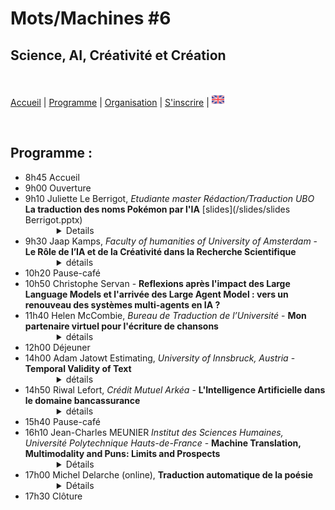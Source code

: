 # Mots/Machines #6 
## Science, AI, Créativité et Création

<br>

[Accueil](https://motsmachines.github.io/2024/fr) | [Programme](https://motsmachines.github.io/2024/fr/program) | [Organisation](https://motsmachines.github.io/2024/fr/orga) | [S'inscrire](https://motsmachines.github.io/2024/fr/registration) | [<img src="EN.png" width="20">](https://motsmachines.github.io/2024/en/program)

<br>

## Programme :

<ul>
<li>8h45 Accueil</li>
<li>9h00 Ouverture</li>
<li>9h10 Juliette Le Berrigot, <em>Etudiante master Rédaction/Traduction UBO</em> <strong>La traduction des noms Pokémon par l'IA</strong> [slides](/slides/slides Berrigot.pptx)
        <Details style="margin-left:50px"><summary> Details </summary>
                <strong>Résumé:</strong> <br>
         Je présenterai le résultat de mes recherches (des noms anglais de Pokémon fanmade traduits par DeepL et par ChatGPT en français)
                <br><br><strong>Biographie :</strong><br>
        Je suis étudiante en M2 Rédaction/Traduction à l'UBO de Brest.
</Details> </li>
<li>9h30 Jaap Kamps, <em>Faculty of humanities of University of Amsterdam</em> - <strong>Le Rôle de l’IA et de la Créativité dans la Recherche Scientifique</strong>
        <details style="margin-left:50px"><summary> détails </summary>
                <strong>Résumé:</strong> <br> La créativité et la création sont généralement considérées comme l’opposé de la rigueur scientifique. Le contexte de la justification scientifique se caractérise par des règles très strictes, guidées par une logique formelle et une méthodologie rigoureuse. Le contexte de la découverte est cependant beaucoup plus libre : selon l'éminent philosophe Karl Popper, il est préférable de le laisser à la psychologie. Alors que la logique dominait l’Intelligence Artificielle (IA) classique, les progrès révolutionnaires récents concernent les modèles d’IA qui excellent dans la génération, la création et la créativité. Quels sont les rôles de ces modèles d’IA dans la recherche scientifique ? Quelle force et quels enjeux ont ces modèles dans ce contexte, connus pour « halluciner » et présenter des biais de confirmation ? Alors que les modèles antérieurs se concentraient sur le contexte de la justification scientifique, ces modèles peuvent-ils jouer un rôle dans le contexte de la découverte scientifique ? Et comment cela change-t-il la répartition des rôles et des tâches entre le chercheur humain et l’assistant de modèles d’IA ?
                <br><br><strong>Biographie :</strong><br>
Dr. Kamps a obtenu un doctorat en intelligence artificielle « logique » à l’Université d’Amsterdam. Il est co-fondateur du groupe Recherche d'Information, (RI) de l’Université d’Amsterdam et de son groupe Traitement du Langage Naturel (TALN). Il a travaillé sur un large éventail de sujets allant de l'RI centrée sur l'utilisateur à celle centrée sur le système, y compris des travaux pionniers sur la récupération structurée de documents et sur le classement neuronal. Il a travaillé dans de nombreux domaines de la TALN, notamment des travaux pionniers sur l'analyse des sentiments, ainsi que sur la modélisation du langage et la génération de texte. Les intérêts actuels portent sur « l'IA pour le bien social » en travaillant sur de nouveaux outils d'accès au patrimoine culturel et aux données politiques, et en développant des modèles neuronaux explicables et interprétables pour la recherche et la recommandation, ainsi que des moyens d'ouvrir les articles scientifiques et les informations gouvernementales aux profanes aux citoyens, et aux journalistes.
<br>
Il a publié plus de 450 articles dans toutes les grandes conférences et revues, consultables sur 
<br> <a href="http://e.humanities.uva.nl/"> http://e.humanities.uva.nl/</a> ;
<br> <a href="https://scholar.google.com/citations?user=bWlQ2uEAAAAJ"> https://scholar.google.com/citations?user=bWlQ2uEAAAAJ</a> ;
<br> <a href="http://dl.acm.org/author_page.cfm?id=81100034443"> http://dl.acm.org/author_page.cfm?id=81100034443 </a> ; ou d'autres référentiels.
</details> </li>
<li>10h20 Pause-café</li>
<li>10h50 Christophe Servan - <strong>Reflexions après l'impact des Large Language Models et l'arrivée des Large Agent Model : vers un renouveau des systèmes multi-agents en IA ?</strong></li>
<li>11h40 Helen McCombie, <em>Bureau de Traduction de l’Université</em>  - <strong>Mon partenaire virtuel pour l'écriture de chansons</strong>
        <details style="margin-left:50px"><summary> détails </summary>
                <strong>Résumé:</strong> <br> J'explore certaines façons dont les outils numériques peuvent créer, assister et inspirer l'écriture de paroles de chansons en présentant quelques exemples d'outils de traitement du langage spécifiques à cette activité et quelques expériences utilisant des LLMs formés de façon générique.
<br>
De nombreux styles de chansons imposent des contraintes au texte lyrique nécessaire, notamment en termes de choix des mots, y compris la sélection de rimes adaptées au contexte du sujet, et le respect des schémas d'accentuation dictés par la musique ou les lignes de texte existantes.
<br>
Bien que les outils numériques puissent contribuer à ces aspects, la rédaction en gros d'ensembles complets de paroles par des outils basés sur le LLM crée un paradoxe. La nature générique des réponses tend à produire des paroles dépourvues des spécificités qui, autrement, ajouteraient de la relativité, de la plausibilité et de la mémorabilité. En utilisant Chat GPT, j'ai testé des requêtes qui pourraient canaliser les résultats de LLM vers quelque chose de moins générique.
<br>
Les auteurs-compositeurs accueillent les outils d'IA avec un enthousiasme variable. Je fais un tour d'horizon des impressions recueillies au sein d'une communauté d'auteurs-compositeurs en ligne. 
<br>
Enfin, j'examine quelques exemples d'applications interactives et commerciales.
                <br><br><strong>Biographie :</strong><br>
Helen McCombie works at the university translation bureau where she specialises in scientific text revision.  She is also an amateur musician.
</details> </li>


<li>12h00 Déjeuner</li>
<li>14h00 Adam Jatowt Estimating, <em>University of Innsbruck, Austria</em> - <strong>Temporal Validity of Text</strong>
        <details style="margin-left:50px"><summary> détails </summary>
                <strong>Résumé:</strong><br>
        Il est important de savoir si les informations sont encore valables ou non pour diverses applications en aval, notamment les systèmes de recommandation, la recherche d'informations et le suivi de l'état de l'utilisateur sur les microblogs et via les conversations des chatbots. Il est également utile de comprendre en profondeur l'histoire en suivant les informations implicites sur la durée des activités des protagonistes et des événements impliqués. Cependant, ce type d'inférence est encore difficile pour les machines car il nécessite généralement des connaissances et des raisonnements temporels. Nous proposons et étudions une série de nouvelles tâches liées au raisonnement par le bon sens temporel, telles que l'estimation de la validité temporelle, la réévaluation de la validité temporelle et la prédiction du changement de validité temporelle d'un texte d'entrée en fonction d'un contexte de suivi. En substance, ces tâches nécessitent de déterminer si les actions exprimées dans le texte sont toujours en cours ou ont été achevées, et donc si la description de leur contenu reste valide ou est plutôt devenue obsolète, soit en raison du temps écoulé, soit en raison de l'apport d'un contexte supplémentaire. En outre, nous discutons également de plusieurs nouveaux ensembles de données que nous avons construits pour tester les LLMs et les modèles de NLP en général en ce qui concerne l'estimation de la validité temporelle et le raisonnement.
                <br><br><strong>Biographie :</strong><br>
                Adam Jatowt est professeur titulaire au département d'informatique de l'université d'Innsbruck, en Autriche. Il est également directeur adjoint du Digital Science Center et directeur adjoint du Research Center Digital Humanities à l'université d'Innsbruck. Adam a obtenu son doctorat en sciences et technologies de l'information à l'université de Tokyo en 2005. Il a ensuite travaillé à l'université de Kyoto pendant 14 ans, d'abord en tant qu'assistant, puis en tant que professeur associé. Ses recherches se situent à l'intersection du traitement du langage naturel, de la recherche d'informations et de l'intelligence artificielle. Adam fait partie du comité de rédaction des revues IP&M, JASIST, IJDL et JIIS. Il est également membre senior du comité de rédaction des conférences SIGIR, WSDM, CIKM, ECIR, SIGIR-AP et JCDL. Il a reçu le prix de recherche Friedrich Wilhelm Bessel de la société Humboldt et la bourse d'excellence internationale de l'Institut de technologie de Karlsruhe (KIT).
        </details> </li>
        
<li>14h50 Riwal Lefort, <em>Crédit Mutuel Arkéa</em> - <strong>L'Intelligence Artificielle dans le domaine bancassurance</strong>
        <details style="margin-left:50px"><summary> détails </summary>
                <strong>Résumé:</strong> <br> Du traitement d'image au traitement des données textuelles, en passant par l'analyse des libellés de transactions bancaires, nous présenterons un grand nombre de cas d'usage de la bancassurance. Nous présenterons les spécificités et le déroulé d'un projet d'IA dans ce domaine très contraint par la réglementation. Nous évoquerons également comment se passe l'adoption des IA génératives.
                <br><br><strong>Biographie :</strong><br>
Après 10 ans de recherche académique en Machine Learning pour la vision par ordinateur, la bioinformatique ou encore l'acoustique sous marine, Riwal LEFORT est recruté en 2017 au Crédit Mutuel Arkéa (CMA) pour développer l'Intelligence Artificielle (IA) dans le groupe. Son activité au CMA porte sur le montage et le suivi des projets d'IA mais, de plus, il participe aux formations internes en IA et il contribue à formaliser les projets d'IA (procédures et protocoles).
</details> </li>

<li>15h40 Pause-café</li>
<li>16h10 Jean-Charles MEUNIER <em>Institut des Sciences Humaines, Université Polytechnique Hauts-de-France</em> - <strong>Machine Translation, Multimodality and Puns: Limits and Prospects</strong>
        <details style="margin-left:50px"><summary> Détails </summary>
                <strong>Résumé:</strong> <br> Les traductions assistées par ordinateur ayant pour objectif principal de transmettre le sens plutôt que le son, la traduction de textes comportant des jeux de mots constitue un véritable défi. La difficulté est d'autant plus grande lorsque les jeux de mots s'appuient sur d'autres modes, comme l'image dans le cas du sous-titrage. Comme l'a montré Adrián Fuentes-Luque dans le cas des films des Marx Brothers, par exemple, l'humour repose sur la simultanéité de l'image avec le jeu de mots traduit. Ces obstacles seront examinés dans le cadre de l'étude de cas du court métrage d'animation en stop-motion Grocery Store Wars. Le film utilise la connaissance qu'a le public de la célèbre saga Star Wars, en particulier l'opposition entre un côté lumineux et un côté obscur, pour dénoncer l'utilisation d'organismes génétiquement modifiés et promouvoir la consommation d'aliments biologiques. Les traductions automatiques effectuées par DeepL et ChatGPT seront comparées aux traductions humaines effectuées par des étudiants et par le présentateur lui-même. Cette comparaison servira non seulement à démontrer les limites de la traduction automatique, mais aussi à suggérer des développements futurs.
                <br><br><strong>Bio :</strong><br> Jean-Charles Meunier enseigne la langue anglaise et la culture anglophone, ainsi que la traduction et la traductologie, à l’Université Polytechnique Hauts-de-France à Valenciennes. Il a publié plusieurs articles sur la traduction de chanson, plus spécifiquement sur les chansons de Bob Dylan traduites en français. Sa thèse de doctorat, Multimodal Refractions of Bob Dylan in French Covers (Les Réfractions multimodales de Bob Dylan dans les reprises chantées en français), explore les traductions françaises des chansons de Bob Dylan, de 1964 à 2023, par le prisme de la multimodalité. Il s’agit de prendre en compte non seulement le texte mais aussi la voix, la musique et le travail fait en studio, afin de comprendre comment ces différentes ressources sémiotiques convergent pour créer du sens. L’étude, souvent comparative, des traductions permet d’observer la perméabilité entre ces différentes modes dans le processus de traduction, tout en prenant en compte le contexte de création de l’œuvre source et celui de l’œuvre cible.
</details> </li>
<li>17h00 Michel Delarche (online), <strong>Traduction automatique de la poésie</strong>
        <details style="margin-left:50px"><summary> Détails </summary>
                <strong>Résumé:</strong> <br> Cette présentation traite des limitations actuelles des systèmes de traduction automatique statistique pour traiter la poésie, et en particulier les contraintes de la versification.<br>
Une comparaison est menée sur un petit exemple (un quatrain de Shakespeare) avec les productions des traducteurs humains montre que les systèmes automatiques actuels souffrent d'un double handicap: leur capacité limitée de prise en compte du contexte et l'inadaptation de leurs bases de données statistiques au traitement du langage poétique.
On évoque ensuite les recherches développées depuis une quinzaine d'années pour améliorer les performances de ces systèmes vis-à-vis de la multiplicité des contraintes à satisfaire puis l'on propose trois voies de flexibilisation locale de l'exploration combinatoire en se fondant sur l'analyse des stratégies employées par les traducteurs humains.
En conclusion, une méthode d'enrichissement ciblé des corpus d'entraînement est proposée.
                <br><br><strong>Bio :</strong><br> Michel Delarche né en 1955
Ingénieur ENSIMAG (1977)<br>
Docteur-ingénieur en mathématiques appliquées et informatique (1979)<br>
28 ans de carrière comme ingénieur et consultant dans divers secteurs (1980-2007)<br>
(ingénierie civile, imagerie médicale, défense, télécoms, systèmes de gestion du trafic aérien)<br>
Reconversion vers l'enseignement et la linguistique (2007-2009)<br>
CAPES et bi-admissibilité à l'agrégation d'anglais option linguistique.<br>
8 ans de carrière comme enseignant d'anglais de spécialité à l'université Paris-Diderot (2009-2017)<br>
Retraité depuis 2017.<br>
Centres d'intérêt personnels en matière d'activités créatives:<br>
écriture (fiction littéraire, essais traductologiques)<br>
traduction de poésie (depuis l'anglais, l'espagnol, l'italien et le russe vers le français)<br>
jeu d'échecs
</details> </li>
<li>17h30 Clôture</li>
</ul>
